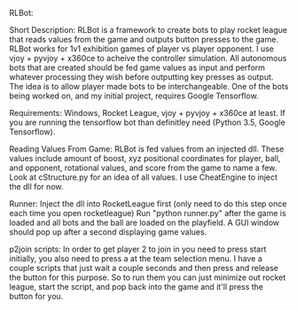 RLBot:

Short Description:
RLBot is a framework to create bots to play rocket league that reads values from the game and outputs button presses to the game.  RLBot works for 1v1 exhibition games of player vs player opponent.  I use vjoy + pyvjoy + x360ce to acheive the controller simulation.  All autonomous bots that are created should be fed game values as input and perform whatever processing they wish before outputting key presses as output. The idea is to allow player made bots to be interchangeable.  One of the bots being worked on, and my initial project, requires Google Tensorflow.

Requirements:
Windows, Rocket League, vjoy + pyvjoy + x360ce at least.  If you are running the tensorflow bot than definitley need (Python 3.5, Google Tensorflow).

Reading Values From Game:
RLBot is fed values from an injected dll.  These values include amount of boost, xyz positional coordinates for player, ball, and opponent, rotational values, and score from the game to name a few.  Look at cStructure.py for an idea of all values.  I use CheatEngine to inject the dll for now.

Runner:
Inject the dll into RocketLeague first (only need to do this step once each time you open rocketleague) Run "python runner.py" after the game is loaded and all bots and the ball are loaded on the playfield.  A GUI window should pop up after a second displaying game values.

p2join scripts:
In order to get player 2 to join in you need to press start initially, you also need to press a at the team selection menu.  I have a couple scripts that just wait a couple seconds and then press and release the button for this purpose.  So to run them you can just minimize out rocket league, start the script, and pop back into the game and it'll press the button for you.